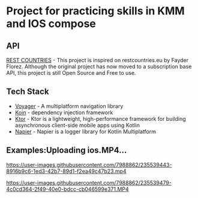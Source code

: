 # Project for practicing skills in KMM and IOS compose

## API

[REST COUNTRIES](https://restcountries.com/) - This project is inspired on restcountries.eu by Fayder Florez. Although the original project has now moved to a subscription base API, this project is still Open Source and Free to use.

## Tech Stack

- [Voyager](https://github.com/adrielcafe/voyager) - A multiplatform navigation library
- [Koin](https://insert-koin.io/) - dependency injection framework
- [Ktor](https://ktor.io/) - Ktor is a lightweight, high-performance framework for building asynchronous client-side mobile apps using Kotlin
- [Napier](https://github.com/AAkira/Napier) - Napier is a logger library for Kotlin Multiplatform

## Examples:Uploading ios.MP4…

https://user-images.githubusercontent.com/7988862/235539443-8916b9c6-1ed3-42b7-89d1-f2ea49c47b23.mp4

https://user-images.githubusercontent.com/7988862/235539479-4c0cd364-2f49-40e0-bdcc-cb046599e371.MP4
